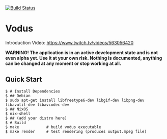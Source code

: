 [![Build Status](https://github.com/tsoding/vodus/workflows/CI/badge.svg)](https://github.com/tsoding/vodus/actions)

# Vodus

Introduction Video: https://www.twitch.tv/videos/563056420

**WARNING! The application is in an active development state and is not even
alpha yet. Use it at your own risk. Nothing is documented, anything can be
changed at any moment or stop working at all.**

## Quick Start

```console
$ # Install Dependencies
$ ## Debian
$ sudo apt-get install libfreetype6-dev libgif-dev libpng-dev libavutil-dev libavcodec-dev
$ ## NixOS
$ nix-shell
$ ## (add your distro here)
$ # Build
$ make            # build vodus executable
$ make render     # test rendering (produces output.mpeg file)
```
